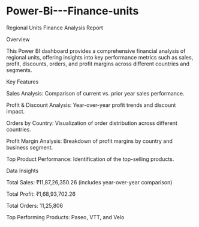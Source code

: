 # Power-Bi---Finance-units

Regional Units Finance Analysis Report

Overview

This Power BI dashboard provides a comprehensive financial analysis of regional units, offering insights into key performance metrics such as sales, profit, discounts, orders, and profit margins across different countries and segments.

Key Features

Sales Analysis: Comparison of current vs. prior year sales performance.

Profit & Discount Analysis: Year-over-year profit trends and discount impact.

Orders by Country: Visualization of order distribution across different countries.

Profit Margin Analysis: Breakdown of profit margins by country and business segment.

Top Product Performance: Identification of the top-selling products.

Data Insights

Total Sales: ₹11,87,26,350.26 (includes year-over-year comparison)

Total Profit: ₹1,68,93,702.26

Total Orders: 11,25,806

Top Performing Products: Paseo, VTT, and Velo

